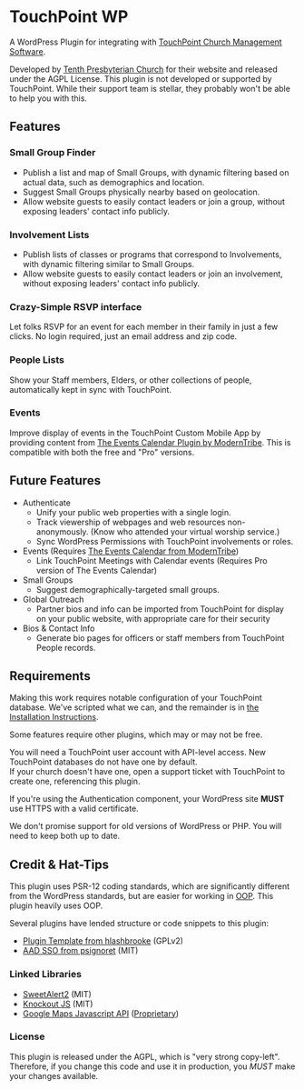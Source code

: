 # TouchPoint WP
A WordPress Plugin for integrating with [TouchPoint Church Management Software](https://github.com/bvcms/bvcms).

Developed by [Tenth Presbyterian Church](https://tenth.org) for their website and released under the AGPL License. This
plugin is not developed or supported by TouchPoint.  While their support team is stellar, they probably won't be able to
help you with this.

## Features
### Small Group Finder
- Publish a list and map of Small Groups, with dynamic filtering based on actual data, such as demographics and location.
- Suggest Small Groups physically nearby based on geolocation.
- Allow website guests to easily contact leaders or join a group, without exposing leaders' contact info publicly.

### Involvement Lists
- Publish lists of classes or programs that correspond to Involvements, with dynamic filtering similar to Small Groups.
- Allow website guests to easily contact leaders or join an involvement, without exposing leaders' contact info publicly. 

### Crazy-Simple RSVP interface
Let folks RSVP for an event for each member in their family in just a few clicks.
No login required, just an email address and zip code.

### People Lists
Show your Staff members, Elders, or other collections of people, automatically kept in sync with TouchPoint.

### Events
Improve display of events in the TouchPoint Custom Mobile App by providing content from [The Events Calendar Plugin by
ModernTribe](https://theeventscalendar.com/).  This is compatible with both the free and "Pro" versions.

<!--
### Authentication (Beta)
Authenticate TouchPoint users to WordPress, so you can know your website users.  Optionally, this authentication can
happen silently in the background, so that if a user is logged into TouchPoint, they are automatically logged into your
website.
-->

## Future Features
- Authenticate
    - Unify your public web properties with a single login. 
    - Track viewership of webpages and web resources non-anonymously.  (Know who attended your virtual worship service.)
    - Sync WordPress Permissions with TouchPoint involvements or roles.
- Events (Requires [The Events Calendar from ModernTribe](https://theeventscalendar.com/))
    - Link TouchPoint Meetings with Calendar events (Requires Pro version of The Events Calendar)
- Small Groups
    - Suggest demographically-targeted small groups.
- Global Outreach
    - Partner bios and info can be imported from TouchPoint for display on your public website, with appropriate care
      for their security
- Bios & Contact Info
    - Generate bio pages for officers or staff members from TouchPoint People records.
    

## Requirements

Making this work requires notable configuration of your TouchPoint database.  We've scripted what we can, and the
remainder is in [the Installation Instructions](https://github.com/TenthPres/TouchPoint-WP/wiki/Installation).

Some features require other plugins, which may or may not be free.

You will need a TouchPoint user account with API-level access.  New TouchPoint databases do not have one by default.  
If your church doesn't have one, open a support ticket with TouchPoint to create one, referencing this plugin.

If you're using the Authentication component, your WordPress site **MUST** use HTTPS with a valid certificate.

We don't promise support for old versions of WordPress or PHP.  You will need to keep both up to date.


## Credit & Hat-Tips

This plugin uses PSR-12 coding standards, which are significantly different from the WordPress standards, but are easier
for working in [OOP](https://en.wikipedia.org/wiki/Object-oriented_programming).  This plugin heavily uses OOP.

Several plugins have lended structure or code snippets to this plugin:
- [Plugin Template from hlashbrooke](https://github.com/hlashbrooke/WordPress-Plugin-Template) (GPLv2)
- [AAD SSO from psignoret](https://github.com/psignoret/aad-sso-wordpress) (MIT)

### Linked Libraries
- [SweetAlert2](https://sweetalert2.github.io/) (MIT)
- [Knockout JS](https://knockoutjs.com/) (MIT)
- [Google Maps Javascript API](https://developers.google.com/maps/documentation/javascript/overview) 
  ([Proprietary](https://developers.google.com/terms))

### License
This plugin is released under the AGPL, which is "very strong copy-left".  Therefore, if you change this code and use it
in production, you *MUST* make your changes available.